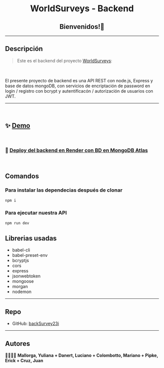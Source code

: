 <h1 align="center">WorldSurveys - Backend</h1>
<h2 align="center">Bienvenidos!👋</h2>
<hr>
<p>

## Descripción

> Este es el backend del proyecto [WorldSurveys](https://):
<br>
<br>El presente proyecto de backend es una API REST con node.js, Express y base de datos mongoDB, con servicios de encriptación de password en login / registro con bcrypt y autentificacón / autorización de usuarios con JWT.

<hr>
<br>

## ✨ [Demo](https://)
<br>

### 🌟 [Deploy del backend en Render con BD en MongoDB Atlas](https://crudburgersc23i.onrender.com/ )
<br>

## Comandos

### Para instalar las dependecias después de clonar

```sh
npm i
```
### Para ejecutar nuestra API

```sh
npm run dev
```
## Librerias usadas
- babel-cli
- babel-preset-env
- bcryptjs
- cors
- express
- jsonwebtoken
- mongoose
- morgan
- nodemon

<hr>

## Repo
* GitHub: [backSurvey23i](https://github.com/lucianodanert/backSurvey23i)

<hr>

## Autores

🧑‍🤝‍🧑💪 **Mallorga, Yuliana + Danert, Luciano + Colombotto, Mariano + Pipke, Erick + Cruz, Juan**

